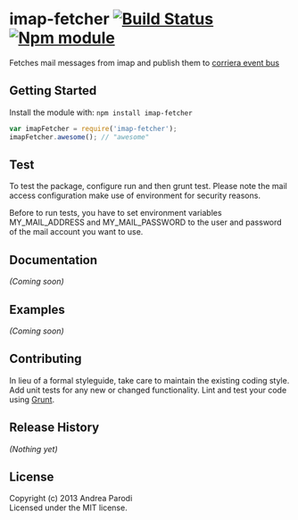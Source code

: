 # imap-fetcher [![Build Status](https://secure.travis-ci.org/parroit/imap-fetcher.png?branch=master)](http://travis-ci.org/parroit/imap-fetcher) [![Npm module](https://badge.fury.io/js/imap-fetcher.png)](https://npmjs.org/package/imap-fetcher)

Fetches mail messages from imap and publish them to [corriera event bus](https://github.com/parroit/corriera)

## Getting Started
Install the module with: `npm install imap-fetcher`

```javascript
var imapFetcher = require('imap-fetcher');
imapFetcher.awesome(); // "awesome"
```

## Test
To test the package, configure run and then grunt test.
Please note the mail access configuration make use of
environment for security reasons.

Before to run tests, you have to set environment variables
MY_MAIL_ADDRESS and MY_MAIL_PASSWORD to the user and password
of the mail account you want to use.

## Documentation
_(Coming soon)_

## Examples
_(Coming soon)_

## Contributing
In lieu of a formal styleguide, take care to maintain the existing coding style. Add unit tests for any new or changed functionality. Lint and test your code using [Grunt](http://gruntjs.com/).

## Release History
_(Nothing yet)_

## License
Copyright (c) 2013 Andrea Parodi  
Licensed under the MIT license.
